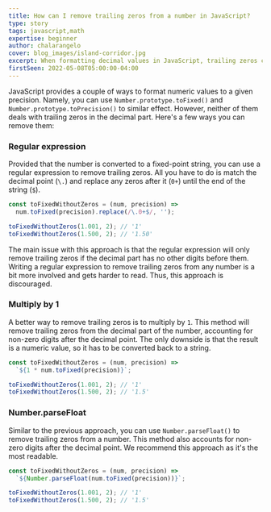 ```yaml
---
title: How can I remove trailing zeros from a number in JavaScript?
type: story
tags: javascript,math
expertise: beginner
author: chalarangelo
cover: blog_images/island-corridor.jpg
excerpt: When formatting decimal values in JavaScript, trailing zeros can be undesired. Here's how to deal with them.
firstSeen: 2022-05-08T05:00:00-04:00
---
```


JavaScript provides a couple of ways to format numeric values to a given precision. Namely, you can use `Number.prototype.toFixed()` and `Number.prototype.toPrecision()` to similar effect. However, neither of them deals with trailing zeros in the decimal part. Here's a few ways you can remove them:

### Regular expression

Provided that the number is converted to a fixed-point string, you can use a regular expression to remove trailing zeros. All you have to do is match the decimal point (`\.`) and replace any zeros after it (`0+`) until the end of the string (`$`).

```js
const toFixedWithoutZeros = (num, precision) =>
  num.toFixed(precision).replace(/\.0+$/, '');

toFixedWithoutZeros(1.001, 2); // '1'
toFixedWithoutZeros(1.500, 2); // '1.50'
```

The main issue with this approach is that the regular expression will only remove trailing zeros if the decimal part has no other digits before them. Writing a regular expression to remove trailing zeros from any number is a bit more involved and gets harder to read. Thus, this approach is discouraged.

### Multiply by 1

A better way to remove trailing zeros is to multiply by `1`. This method will remove trailing zeros from the decimal part of the number, accounting for non-zero digits after the decimal point. The only downside is that the result is a numeric value, so it has to be converted back to a string.

```js
const toFixedWithoutZeros = (num, precision) =>
  `${1 * num.toFixed(precision)}`;

toFixedWithoutZeros(1.001, 2); // '1'
toFixedWithoutZeros(1.500, 2); // '1.5'
```

### Number.parseFloat

Similar to the previous approach, you can use `Number.parseFloat()` to remove trailing zeros from a number. This method also accounts for non-zero digits after the decimal point. We recommend this approach as it's the most readable.

```js
const toFixedWithoutZeros = (num, precision) =>
  `${Number.parseFloat(num.toFixed(precision))}`;

toFixedWithoutZeros(1.001, 2); // '1'
toFixedWithoutZeros(1.500, 2); // '1.5'
```
